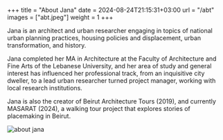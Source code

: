 +++
title = "About Jana"
date = 2024-08-24T21:15:31+03:00
url = "/abt"
images = ["abt.jpeg"]
weight = 1
+++

Jana is an architect and urban researcher engaging in topics of national urban planning practices, housing policies and displacement, urban transformation, and history. 

Jana completed her MA in Architecture at the Faculty of Architecture and Fine Arts of the Lebanese University, and her area of study and general interest has influenced her professional track, from an inquisitive city dweller, to a lead urban researcher turned project manager, working with local research institutions.

Jana is also the creator of  Beirut Architecture Tours (2019), and currently MASARAT (2024), a walking tour project that explores stories of placemaking in Beirut.

<img class="simg" src="abt.jpeg" alt="about jana">
